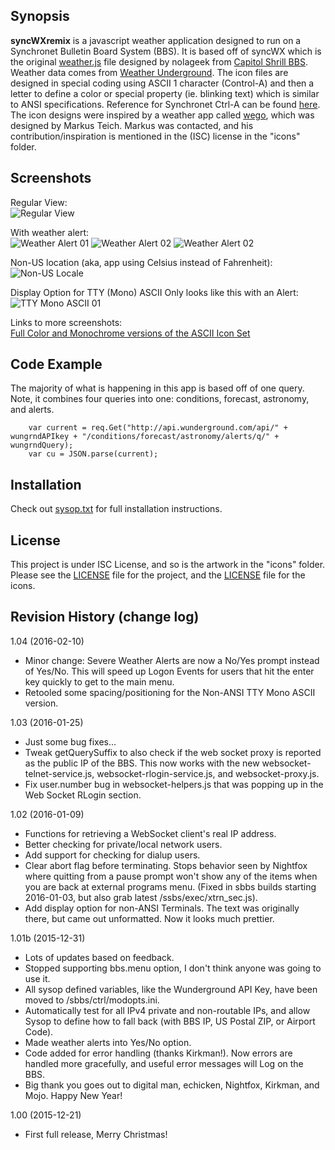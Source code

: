## Synopsis

**syncWXremix** is a javascript weather application designed to run on a Synchronet Bulletin Board System (BBS). It is based off of syncWX which is the original [weather.js](https://gist.github.com/nolageek/4168edf17fae3f834e30) file designed by nolageek from [Capitol Shrill BBS](http://www.capitolshrill.com). Weather data comes from [Weather Underground](http://wunderground.com). The icon files are designed in special coding using ASCII 1 character (Control-A) and then a letter to define a color or special property (ie. blinking text) which is similar to ANSI specifications. Reference for Synchronet Ctrl-A can be found [here](http://wiki.synchro.net/custom:ctrl-a_codes). The icon designs were inspired by a weather app called [wego](https://github.com/schachmat/wego), which was designed by Markus Teich. Markus was contacted, and his contribution/inspiration is mentioned in the (ISC) license in the "icons" folder. 

## Screenshots 

Regular View:  
![Regular View](http://bbs.kd3.us/screenshots/syncWX-screenshot-RI-01.png)

With weather alert:  
![Weather Alert 01](http://bbs.kd3.us/screenshots/syncWX-screenshot-RI-Alert-New-01.png)
![Weather Alert 02](http://bbs.kd3.us/screenshots/syncWX-screenshot-RI-Alert-New-02.png)
![Weather Alert 02](http://bbs.kd3.us/screenshots/syncWX-screenshot-RI-Alert-New-03.png)

Non-US location (aka, app using Celsius instead of Fahrenheit):  
![Non-US Locale](http://bbs.kd3.us/screenshots/syncWX-screenshot-IT-Rome-Airport-01.png)

Display Option for TTY (Mono) ASCII Only looks like this with an Alert:  
![TTY Mono ASCII 01](http://bbs.kd3.us/screenshots/TTY-Mono-ASCII-Only.png)

Links to more screenshots:  
[Full Color and Monochrome versions of the ASCII Icon Set](http://bbs.kd3.us/screenshots/syncWX-icon-set.png)

## Code Example

The majority of what is happening in this app is based off of one query. Note, it combines four queries into one: conditions, forecast, astronomy, and alerts.

		var current = req.Get("http://api.wunderground.com/api/" + wungrndAPIkey + "/conditions/forecast/astronomy/alerts/q/" + wungrndQuery);
		var cu = JSON.parse(current);

## Installation

Check out [sysop.txt](https://github.com/KenDB3/syncWXremix/blob/master/sysop.txt) for full installation instructions.

## License

This project is under ISC License, and so is the artwork in the "icons" folder. 
Please see the [LICENSE](https://github.com/KenDB3/syncWXremix/blob/master/LICENSE) file for the project, and the [LICENSE](https://github.com/KenDB3/syncWXremix/blob/master/icons/LICENSE) file for the icons.

## Revision History (change log)

1.04 (2016-02-10)
* Minor change: Severe Weather Alerts are now a No/Yes prompt instead of Yes/No. This will speed up Logon Events for users that hit the enter key quickly to get to the main menu.
* Retooled some spacing/positioning for the Non-ANSI TTY Mono ASCII version.

1.03 (2016-01-25)
* Just some bug fixes...
* Tweak getQuerySuffix to also check if the web socket proxy is reported as the public IP of the BBS. This now works with the new websocket-telnet-service.js, websocket-rlogin-service.js, and websocket-proxy.js.
* Fix user.number bug in websocket-helpers.js that was popping up in the Web Socket RLogin section. 

1.02 (2016-01-09)
* Functions for retrieving a WebSocket client's real IP address.
* Better checking for private/local network users.
* Add support for checking for dialup users.
* Clear abort flag before terminating. Stops behavior seen by Nightfox where quitting from a pause prompt won't show any of the items when you are back at external programs menu. (Fixed in sbbs builds starting 2016-01-03, but also grab latest /ssbs/exec/xtrn_sec.js). 
* Add display option for non-ANSI Terminals. The text was originally there, but came out unformatted. Now it looks much prettier.

1.01b (2015-12-31)
* Lots of updates based on feedback.
* Stopped supporting bbs.menu option, I don't think anyone was going to use it.
* All sysop defined variables, like the Wunderground API Key, have been moved to /sbbs/ctrl/modopts.ini.
* Automatically test for all IPv4 private and non-routable IPs, and allow Sysop to define how to fall back (with BBS IP, US Postal ZIP, or Airport Code).
* Made weather alerts into Yes/No option.
* Code added for error handling (thanks Kirkman!). Now errors are handled more gracefully, and useful error messages will Log on the BBS.
* Big thank you goes out to digital man, echicken, Nightfox, Kirkman, and Mojo. Happy New Year!

1.00 (2015-12-21)
* First full release, Merry Christmas!
